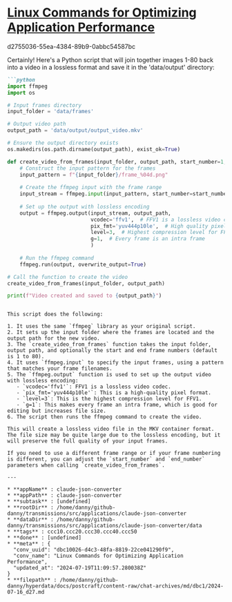 # [Linux Commands for Optimizing Application Performance](https://claude.ai/chat/dbc10026-d4c3-48fa-8819-22ce041290f9)

d2755036-55ea-4384-89b9-0abbc54587bc

 Certainly! Here's a Python script that will join together images 1-80 back into a video in a lossless format and save it in the 'data/output' directory:

```markdown
```python
import ffmpeg
import os

# Input frames directory
input_folder = 'data/frames'

# Output video path
output_path = 'data/output/output_video.mkv'

# Ensure the output directory exists
os.makedirs(os.path.dirname(output_path), exist_ok=True)

def create_video_from_frames(input_folder, output_path, start_number=1, end_number=80):
    # Construct the input pattern for the frames
    input_pattern = f"{input_folder}/frame_%04d.png"
    
    # Create the ffmpeg input with the frame range
    input_stream = ffmpeg.input(input_pattern, start_number=start_number, end_number=end_number)
    
    # Set up the output with lossless encoding
    output = ffmpeg.output(input_stream, output_path,
                           vcodec='ffv1',  # FFV1 is a lossless video codec
                           pix_fmt='yuv444p10le',  # High quality pixel format
                           level=3,  # Highest compression level for FFV1
                           g=1,  # Every frame is an intra frame
                           )
    
    # Run the ffmpeg command
    ffmpeg.run(output, overwrite_output=True)

# Call the function to create the video
create_video_from_frames(input_folder, output_path)

print(f"Video created and saved to {output_path}")
```
```

This script does the following:

1. It uses the same `ffmpeg` library as your original script.
2. It sets up the input folder where the frames are located and the output path for the new video.
3. The `create_video_from_frames` function takes the input folder, output path, and optionally the start and end frame numbers (default is 1 to 80).
4. It uses `ffmpeg.input` to specify the input frames, using a pattern that matches your frame filenames.
5. The `ffmpeg.output` function is used to set up the output video with lossless encoding:
   - `vcodec='ffv1'`: FFV1 is a lossless video codec.
   - `pix_fmt='yuv444p10le'`: This is a high-quality pixel format.
   - `level=3`: This is the highest compression level for FFV1.
   - `g=1`: This makes every frame an intra frame, which is good for editing but increases file size.
6. The script then runs the ffmpeg command to create the video.

This will create a lossless video file in the MKV container format. The file size may be quite large due to the lossless encoding, but it will preserve the full quality of your input frames.

If you need to use a different frame range or if your frame numbering is different, you can adjust the `start_number` and `end_number` parameters when calling `create_video_from_frames`.

---

* **appName** : claude-json-converter
* **appPath** : claude-json-converter
* **subtask** : [undefined]
* **rootDir** : /home/danny/github-danny/transmissions/src/applications/claude-json-converter
* **dataDir** : /home/danny/github-danny/transmissions/src/applications/claude-json-converter/data
* **tags** : ccc10.ccc20.ccc30.ccc40.ccc50
* **done** : [undefined]
* **meta** : {
  "conv_uuid": "dbc10026-d4c3-48fa-8819-22ce041290f9",
  "conv_name": "Linux Commands for Optimizing Application Performance",
  "updated_at": "2024-07-19T11:09:57.280038Z"
}
* **filepath** : /home/danny/github-danny/hyperdata/docs/postcraft/content-raw/chat-archives/md/dbc1/2024-07-16_d27.md